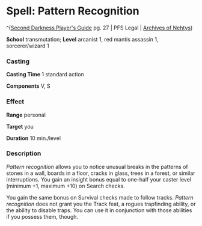 # Spell: Pattern Recognition

^([Second Darkness Player's Guide][ss-pattern-recognition] pg. 27 | PFS Legal | [Archives of Nehtys][sn-pattern-recognition])

**School** transmutation; **Level** arcanist 1, red mantis assassin 1, sorcerer/wizard 1

### Casting

**Casting Time** 1 standard action  

**Components** V, S

### Effect

**Range** personal  

**Target** you  

**Duration** 10 min./level

### Description

_Pattern recognition_ allows you to notice unusual breaks in the patterns of stones in a wall, boards in a floor, cracks in glass, trees in a forest, or similar interruptions. You gain an insight bonus equal to one-half your caster level (minimum +1, maximum +10) on Search checks.  

You gain the same bonus on Survival checks made to follow tracks. _Pattern recognition_ does not grant you the Track feat, a rogues trapfinding ability, or the ability to disable traps. You can use it in conjunction with those abilities if you possess them, though.

[ss-pattern-recognition]: http://paizo.com/store/downloads/p
[sn-pattern-recognition]: http://www.archivesofnethys.com/SpellDisplay.aspx?ItemName=Pattern%20Recognition